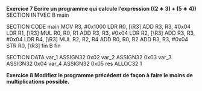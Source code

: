 **Exercice 7 Ecrire un programme qui calcule l’expression ((2 ∗ 3) + (5 ∗ 4))**
SECTION INTVEC
B main

SECTION CODE
main
MOV R3, #0x1000
LDR R0, [\R3]
ADD R3, R3, #0x04
LDR R1, [\R3]
MUL R0, R0, R1
ADD R3, R3, #0x04
LDR R2, [\R3]
ADD R3, R3, #0x04
LDR R4, [\R3]
MUL R2, R2, R4
ADD R0, R0, R2
ADD R3, R3, #0x04
STR R0, [\R3]
fin 
B fin


SECTION DATA
var_1 ASSIGN32 0x02
var_2 ASSIGN32 0x03
var_3 ASSIGN32 0x04
var_4 ASSIGN32 0x05
res ALLOC32 1

**Exercice 8 Modifiez le programme précédent de façon à faire le moins de multiplications possible.**